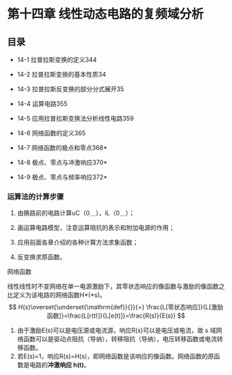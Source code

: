 # 第十四章 线性动态电路的复频域分析

## 目录

- 14-1 拉普拉斯变换的定义344

- 14-2 拉普拉斯变换的基本性质34

- 14-3 拉普拉斯反变换的部分分式展开35

- 14-4 运算电路355

- 14-5 应用拉普拉斯变换法分析线性电路359

- 14-6 网络函数的定义365

- 14-7 网络函数的极点和零点368*

- 14-8 极点、零点与冲激响应370*

- 14-9 极点、零点与频率响应372*







### 运算法的计算步骤

1. 由换路前的电路计算uC（0＿），iL（0＿）；

2. 画运算电路模型，注意运算阻抗的表示和附加电源的作用；

3. 应用前面各章介绍的各种计算方法求象函数；
4. 反变换求原函数。









网络函数

线性线性时不变网络在单一电源激励下，其零状态响应的像函数与激励的像函数之比定义为该电路的网络函数H*(*s)。
$$
H(s)\overset{\underset{\mathrm{def}}{}}{=}
\frac{L[零状态响应]}{L[激励函数]}=\frac{L[r(t)]}{L[e(t)]}=\frac{R(s)}{E(s)}
$$

1. 由于激励E(s)可以是电压源或电流源，响应R(s)可以是电压或电流，故 s 域网络函数可以是驱动点阻抗（导纳），转移阻抗（导纳），电压转移函数或电流转移函数。
2. 若E(s)=1，响应R(s)=H(s)，即网络函数是该响应的像函数。网络函数的原函数是电路的**冲激响应 h(t)**。





